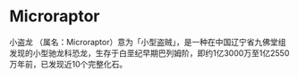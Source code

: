 # Microraptor

小盗龙 （属名：Microraptor）意为「小型盗贼」，是一种在中国辽宁省九佛堂组发现的小型驰龙科恐龙，生存于白垩纪早期巴列姆阶，即约1亿3000万至1亿2550万年前，已发现近10个完整化石。
